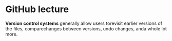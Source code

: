 # GitHub lecture

**Version control systems** generally allow users torevisit earlier versions of the files, comparechanges between versions, undo changes, anda whole lot more.


